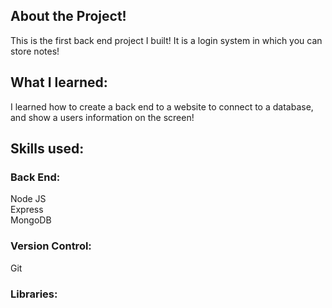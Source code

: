 ## About the Project!

This is the first back end project I built! It is a login system in which you can store notes!

## What I learned:

I learned how to create a back end to a website to connect to a database, and show a users information on the screen!

## Skills used:

### Back End:

Node JS
<br />
Express
<br />
MongoDB

### Version Control:

Git

### Libraries:
